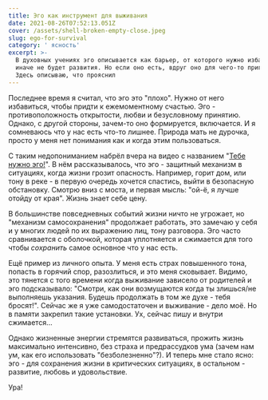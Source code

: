 ```yaml
---
title: Эго как инструмент для выживания
date: 2021-08-26T07:52:13.051Z
cover: /assets/shell-broken-empty-close.jpeg
slug: ego-for-survival
category: ' ясность'
excerpt: >-
  В духовных учениях эго описывается как барьер, от которого нужно избавиться,
  иначе не будет развития. Но если оно есть, вдруг оно для чего-то пригодится?
  Здесь описываю, что прояснил
---
```

Последнее время я считал, что эго это "плохо". Нужно от него избавиться, чтобы придти к ежемоментному счастью. Эго - противоположность открытости, любви и безусловному принятию. Однако, с другой стороны, зачем-то оно формируется, включается. И я сомневаюсь что у нас есть что-то лишнее. Природа мать не дурочка, просто у меня нет понимания как и когда этим пользоваться.

С таким недопониманием набрёл вчера на видео с названием "[Тебе нужно эго!](https://www.youtube.com/watch?v=vANcS0udQlM)". В нём рассказывалось, что эго - защитный механизм в ситуациях, когда жизни грозит опасность. Например, горит дом, или тону в реке - в первую очередь хочется спастись, выйти в безопасную обстановку. Смотрю вниз с моста, и первая мысль: "ой-ё, я лучше отойду от края". Жизнь знает себе цену.

В большинстве повседневных событий жизни ничто не угрожает, но "механизм самосохранения" продолжает работать, это замечаю у себя и у многих людей по их выражению лиц, тону разговора. Эго часто сравнивается с оболочкой, которая уплотняется и сжимается для того чтобы *сохранить* самое основное что у нас есть.

Ещё пример из личного опыта. У меня есть страх повышенного тона, попасть в горячий спор, разозлиться, и это меня сковывает.  Видимо, это тянется с того времени когда выживание зависело от родителей и эго подсказывало: "Смотри, как они возмущаются когда ты злишься/не выполняешь указания. Будешь продолжать в том же духе - тебя бросят!". Сейчас же я уже самодостаточен и выживание - дело моё. Но в памяти закрепил такие установки. Ух, сейчас пишу и внутри сжимается...

Однако жизненные энергии стремятся развиваться, прожить жизнь максимально интенсивно, без страха и предрассудков ума (зачем нам ум, как его использовать "безболезненно"?). И теперь мне стало ясно: эго - для сохранения жизни в критических ситуациях, в остальном - развитие, любовь и удовольствие. 

Ура!
